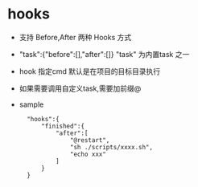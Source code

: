 # hooks
* 支持 Before,After  两种 Hooks 方式
* "task":{"before":[],"after":[]}  "task" 为内置task 之一
* hook 指定cmd 默认是在项目的目标目录执行
* 如果需要调用自定义task,需要加前缀@ 
* sample

  ```
    "hooks":{
        "finished":{
            "after":[
                "@restart",
                "sh ./scripts/xxxx.sh",
                "echo xxx"
            ]
        }
    }
  ```
  
